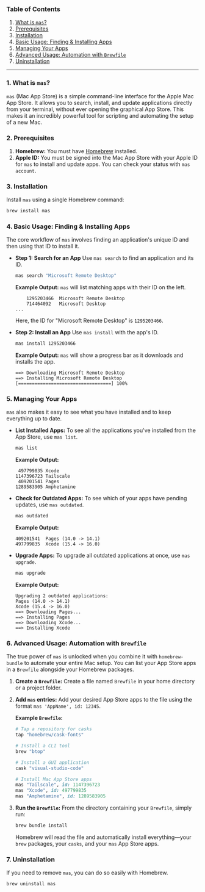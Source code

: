 ### Table of Contents

1.  [What is `mas`?](https://www.google.com/search?q=%231-what-is-mas)
2.  [Prerequisites](https://www.google.com/search?q=%232-prerequisites)
3.  [Installation](https://www.google.com/search?q=%233-installation)
4.  [Basic Usage: Finding & Installing Apps](https://www.google.com/search?q=%234-basic-usage-finding--installing-apps)
5.  [Managing Your Apps](https://www.google.com/search?q=%235-managing-your-apps)
6.  [Advanced Usage: Automation with `Brewfile`](https://www.google.com/search?q=%236-advanced-usage-automation-with-brewfile)
7.  [Uninstallation](https://www.google.com/search?q=%237-uninstallation)

-----

### 1\. What is `mas`?

`mas` (Mac App Store) is a simple command-line interface for the Apple Mac App Store. It allows you to search, install, and update applications directly from your terminal, without ever opening the graphical App Store. This makes it an incredibly powerful tool for scripting and automating the setup of a new Mac.

### 2\. Prerequisites

1.  **Homebrew:** You must have [Homebrew](https://brew.sh/) installed.
2.  **Apple ID:** You must be signed into the Mac App Store with your Apple ID for `mas` to install and update apps. You can check your status with `mas account`.

### 3\. Installation

Install `mas` using a single Homebrew command:

```bash
brew install mas
```

### 4\. Basic Usage: Finding & Installing Apps

The core workflow of `mas` involves finding an application's unique ID and then using that ID to install it.

  * **Step 1: Search for an App**
    Use `mas search` to find an application and its ID.

    ```bash
    mas search "Microsoft Remote Desktop"
    ```

    **Example Output:** `mas` will list matching apps with their ID on the left.

    ```text
        1295203466  Microsoft Remote Desktop
        714464092   Microsoft Desktop
    ...
    ```

    Here, the ID for "Microsoft Remote Desktop" is `1295203466`.

  * **Step 2: Install an App**
    Use `mas install` with the app's ID.

    ```bash
    mas install 1295203466
    ```

    **Example Output:** `mas` will show a progress bar as it downloads and installs the app.

    ```text
    ==> Downloading Microsoft Remote Desktop
    ==> Installing Microsoft Remote Desktop
    [==================================] 100%
    ```

### 5\. Managing Your Apps

`mas` also makes it easy to see what you have installed and to keep everything up to date.

  * **List Installed Apps:**
    To see all the applications you've installed from the App Store, use `mas list`.

    ```bash
    mas list
    ```

    **Example Output:**

    ```text
     497799835 Xcode
    1147396723 Tailscale
     409201541 Pages
    1289583905 Amphetamine
    ```

  * **Check for Outdated Apps:**
    To see which of your apps have pending updates, use `mas outdated`.

    ```bash
    mas outdated
    ```

    **Example Output:**

    ```text
    409201541  Pages (14.0 -> 14.1)
    497799835  Xcode (15.4 -> 16.0)
    ```

  * **Upgrade Apps:**
    To upgrade all outdated applications at once, use `mas upgrade`.

    ```bash
    mas upgrade
    ```

    **Example Output:**

    ```text
    Upgrading 2 outdated applications:
    Pages (14.0 -> 14.1)
    Xcode (15.4 -> 16.0)
    ==> Downloading Pages...
    ==> Installing Pages
    ==> Downloading Xcode...
    ==> Installing Xcode
    ```

### 6\. Advanced Usage: Automation with `Brewfile`

The true power of `mas` is unlocked when you combine it with `homebrew-bundle` to automate your entire Mac setup. You can list your App Store apps in a `Brewfile` alongside your Homebrew packages.

1.  **Create a `Brewfile`:**
    Create a file named `Brewfile` in your home directory or a project folder.

2.  **Add `mas` entries:**
    Add your desired App Store apps to the file using the format `mas 'AppName', id: 12345`.

    **Example `Brewfile`:**

    ```ruby
    # Tap a repository for casks
    tap "homebrew/cask-fonts"

    # Install a CLI tool
    brew "btop"

    # Install a GUI application
    cask "visual-studio-code"

    # Install Mac App Store apps
    mas "Tailscale", id: 1147396723
    mas "Xcode", id: 497799835
    mas "Amphetamine", id: 1289583905
    ```

3.  **Run the `Brewfile`:**
    From the directory containing your `Brewfile`, simply run:

    ```bash
    brew bundle install
    ```

    Homebrew will read the file and automatically install everything—your `brew` packages, your `casks`, and your `mas` App Store apps.

### 7\. Uninstallation

If you need to remove `mas`, you can do so easily with Homebrew.

```bash
brew uninstall mas
```